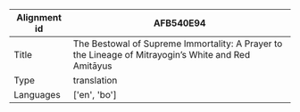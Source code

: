 |Alignment id | AFB540E94
| --- | --- 
|Title | The Bestowal of Supreme Immortality: A Prayer to the Lineage of Mitrayogin’s White and Red Amitāyus 
|Type | translation
|Languages | ['en', 'bo']